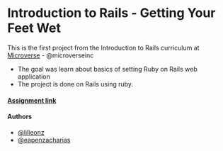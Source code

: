 # Introduction to Rails - Getting Your Feet Wet

This is the first project from the Introduction to Rails curriculum at [Microverse](https://www.microverse.org/) - @microverseinc
* The goal was learn about basics of setting Ruby on Rails web application
* The project is done on Rails using ruby.

#### [Assignment link](https://www.theodinproject.com/courses/ruby-on-rails/lessons/let-s-get-building)  

#### Authors

* [@lilleonz](https://github.com/lilleonz)
* [@eapenzacharias](https://github.com/eapenzacharias)
